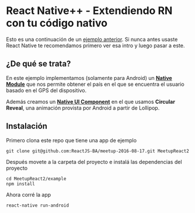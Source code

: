 # React Native++ - Extendiendo RN con tu código nativo

Esto es una continuación de un [ejemplo anterior](https://github.com/ReactJS-BA/meetup-2016-06-08/tree/master/example).
Si nunca antes usaste React Native te recomendamos primero ver esa intro y luego pasar a este.

## ¿De qué se trata?
En este ejemplo implementamos (solamente para Android) un [**Native Module**](http://facebook.github.io/react-native/releases/0.31/docs/native-modules-android.html) que nos permite obtener el país en el que se encuentra el usuario basado en el GPS del dispositivo.

Además creamos un [**Native UI Component**](http://facebook.github.io/react-native/releases/0.31/docs/native-components-android.html) en el que usamos **Circular Reveal**, una animación provista por Android a partir de Lollipop.

## Instalación
Primero clona este repo que tiene una app de ejemplo
```
git clone git@github.com:ReactJS-BA/meetup-2016-08-17.git MeetupReact2
```

Después movete a la carpeta del proyecto e instalá las dependencias del proyecto
```
cd MeetupReact2/example
npm install
```

Ahora corré la app
```
react-native run-android
```
